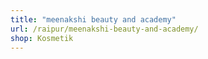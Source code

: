 ```yaml
---
title: "meenakshi beauty and academy"
url: /raipur/meenakshi-beauty-and-academy/
shop: Kosmetik
---
```

